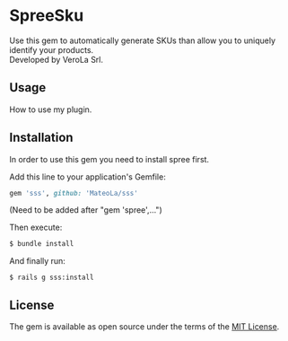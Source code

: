 # SpreeSku
Use this gem to automatically generate SKUs than allow you to uniquely identify your products.<br/>
Developed by VeroLa Srl.

## Usage
How to use my plugin.

## Installation
In order to use this gem you need to install spree first.

Add this line to your application's Gemfile:

```ruby
gem 'sss', github: 'MateoLa/sss'
```
(Need to be added after "gem 'spree',...")

Then execute:
```bash
$ bundle install
```

And finally run:
```rails
$ rails g sss:install
```

## License
The gem is available as open source under the terms of the [MIT License](https://opensource.org/licenses/MIT).
